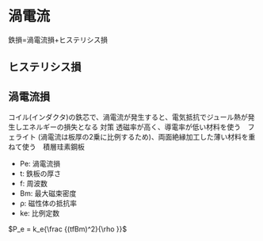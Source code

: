 # 渦電流


鉄損=渦電流損+ヒステリシス損

## ヒステリシス損

## 渦電流損
コイル(インダクタ)の鉄芯で、渦電流が発生すると、電気抵抗でジュール熱が発生しエネルギーの損失となる
対策
透磁率が高く、導電率が低い材料を使う　フェライト
(渦電流は板厚の2乗に比例するため)、両面絶縁加工した薄い材料を重ねて使う　積層珪素鋼板


- Pe: 渦電流損
- t: 鉄板の厚さ
- f: 周波数
- Bm: 最大磁束密度
- ρ: 磁性体の抵抗率
- ke: 比例定数

$P_e = k_e{\frac {(tfBm)^2}{\rho }}$

